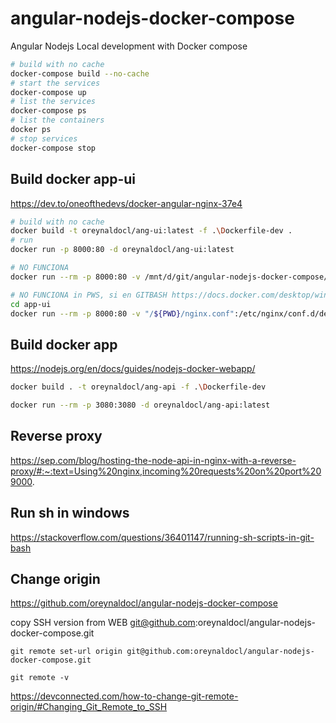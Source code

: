 # angular-nodejs-docker-compose
Angular Nodejs Local development with Docker compose 

```bash
# build with no cache
docker-compose build --no-cache
# start the services
docker-compose up
# list the services
docker-compose ps
# list the containers
docker ps
# stop services
docker-compose stop
```

## Build docker app-ui
https://dev.to/oneofthedevs/docker-angular-nginx-37e4

```bash
# build with no cache
docker build -t oreynaldocl/ang-ui:latest -f .\Dockerfile-dev .
# run
docker run -p 8000:80 -d oreynaldocl/ang-ui:latest

# NO FUNCIONA
docker run --rm -p 8000:80 -v /mnt/d/git/angular-nodejs-docker-compose/api/nginx.conf:/etc/nginx/conf.d/default.conf  oreynaldocl/ang-ui:latest 

# NO FUNCIONA in PWS, si en GITBASH https://docs.docker.com/desktop/windows/troubleshoot/#path-conversion-on-windows
cd app-ui
docker run --rm -p 8000:80 -v "/${PWD}/nginx.conf":/etc/nginx/conf.d/default.conf  oreynaldocl/ang-ui:latest 
```

## Build docker app
https://nodejs.org/en/docs/guides/nodejs-docker-webapp/
```bash
docker build . -t oreynaldocl/ang-api -f .\Dockerfile-dev

docker run --rm -p 3080:3080 -d oreynaldocl/ang-api:latest
```

## Reverse proxy
https://sep.com/blog/hosting-the-node-api-in-nginx-with-a-reverse-proxy/#:~:text=Using%20nginx,incoming%20requests%20on%20port%209000.

## Run sh in windows
https://stackoverflow.com/questions/36401147/running-sh-scripts-in-git-bash

## Change origin
https://github.com/oreynaldocl/angular-nodejs-docker-compose

copy SSH version from WEB git@github.com:oreynaldocl/angular-nodejs-docker-compose.git

```
git remote set-url origin git@github.com:oreynaldocl/angular-nodejs-docker-compose.git

git remote -v
```
https://devconnected.com/how-to-change-git-remote-origin/#Changing_Git_Remote_to_SSH
